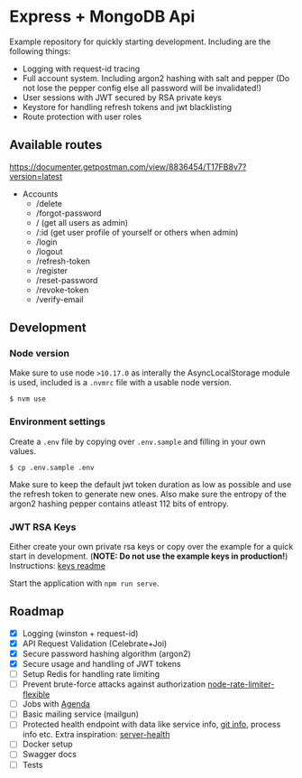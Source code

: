 # Express + MongoDB Api
Example repository for quickly starting development. Including are the following things:
- Logging with request-id tracing
- Full account system. Including argon2 hashing with salt and pepper (Do not lose the pepper config else all password will be invalidated!)
- User sessions with JWT secured by RSA private keys
- Keystore for handling refresh tokens and jwt blacklisting
- Route protection with user roles

## Available routes
https://documenter.getpostman.com/view/8836454/T17FB8v7?version=latest

- Accounts
  - /delete
  - /forgot-password
  - / (get all users as admin)
  - /:id (get user profile of yourself or others when admin)
  - /login
  - /logout
  - /refresh-token
  - /register
  - /reset-password
  - /revoke-token
  - /verify-email

## Development
### Node version
Make sure to use node `>10.17.0` as interally the AsyncLocalStorage module is used, included is a `.nvmrc` file with a usable node version.
```console
$ nvm use
```

### Environment settings
Create a `.env` file by copying over `.env.sample` and filling in your own values.
```console
$ cp .env.sample .env
```
Make sure to keep the default jwt token duration as low as possible and use the refresh token to generate new ones. Also make sure the entropy of the argon2 hashing pepper contains atleast 112 bits of entropy.

### JWT RSA Keys
Either create your own private rsa keys or copy over the example for a quick start in development. (**NOTE: Do not use the example keys in production!**)
Instructions: [keys readme](keys/readme.md)


Start the application with `npm run serve`.


## Roadmap
- [x] Logging (winston + request-id)
- [x] API Request Validation (Celebrate+Joi)
- [x] Secure password hashing algorithm (argon2)
- [x] Secure usage and handling of JWT tokens
- [ ] Setup Redis for handling rate limiting
- [ ] Prevent brute-force attacks against authorization [node-rate-limiter-flexible](https://github.com/animir/node-rate-limiter-flexible/wiki/Overall-example#login-endpoint-protection)
- [ ] Jobs with [Agenda](https://github.com/agenda/agenda)
- [ ] Basic mailing service (mailgun)
- [ ] Protected health endpoint with data like service info, [git info](https://www.npmjs.com/package/git-repo-info), process info etc. Extra inspiration: [server-health](https://github.com/AugustHome/server-health/blob/master/lib/health.js)
- [ ] Docker setup
- [ ] Swagger docs
- [ ] Tests